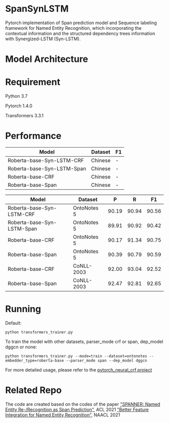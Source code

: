 # SpanSynLSTM
Pytorch implementation of Span prediction model and Sequence labeling framework for Named Entity Recognition, which incorporating the contextual information and the structured dependency trees information with Synergized-LSTM (Syn-LSTM).

# Model Architecture

# Requirement
Python 3.7

Pytorch 1.4.0

Transformers 3.3.1

# Performance

| Model  | Dataset | F1 |
| ------------- | ------------- |------------- |
| Roberta-base-Syn-LSTM-CRF  | Chinese  |  -  |
| Roberta-base-Syn-LSTM-Span | Chinese  |  -  |
| Roberta-base-CRF  | Chinese  | - |
| Roberta-base-Span  | Chinese  | - |

| Model  | Dataset |  P | R | F1 |
| ------------- | ------------- |------------- |------------- |------------- |
| Roberta-base-Syn-LSTM-CRF  | OntoNotes 5  |  90.19  | 90.94  | 90.56  |
| Roberta-base-Syn-LSTM-Span | OntoNotes 5  |  89.91  | 90.92  | 90.42  |
| Roberta-base-CRF  | OntoNotes 5  |  90.17  | 91.34  | 90.75  |
| Roberta-base-Span | OntoNotes 5  |  90.39  | 90.79  | 90.59  |
| Roberta-base-CRF  | CoNLL-2003  | 92.00 | 93.04  | 92.52  |
| Roberta-base-Span  | CoNLL-2003  | 92.47 | 92.81 | 92.65 |

# Running
Default:

    python transformers_trainer.py
    
To train the model with other datasets, parser_mode crf or span, dep_model dggcn or none:

    python transformers_trainer.py --mode=train --dataset=ontonotes --embedder_type=roberta-base --parser_mode span --dep_model dggcn

For more detailed usage, please refer to the [pytorch_neural_crf project](https://github.com/allanj/pytorch_neural_crf)

# Related Repo
The code are created based on the codes of the paper ["SPANNER: Named Entity Re-/Recognition as Span Prediction"](https://github.com/neulab/spanner), ACL 2021
["Better Feature Integration for Named Entity Recognition"](https://github.com/xuuuluuu/SynLSTM-for-NER?tab=readme-ov-file#related-repo), NAACL 2021

